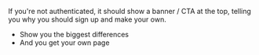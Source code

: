 If you're not authenticated, it should show a banner / CTA at the top, telling you why you should sign up and make your own.

- Show you the biggest differences
- And you get your own page